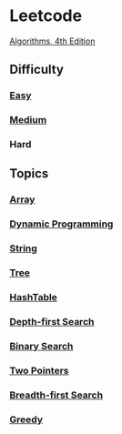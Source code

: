 # Leetcode

[Algorithms, 4th Edition](https://algs4.cs.princeton.edu/home/)

## Difficulty
### [Easy](./Easy.md)


### [Medium](./Medium.md)


### Hard

## Topics
### [Array](./Array.md)

### [Dynamic Programming](./DynamicProgramming.md)

### [String](./String.md)

### [Tree](./Tree.md)  

### [HashTable](./HashTable.md)

### [Depth-first Search](./DepthFirstSearch.md)

### [Binary Search](./BinarySearch.md)   

### [Two Pointers](./TwoPointers.md)

### [Breadth-first Search](./BreadthFirstSearch.md)   

### [Greedy](./Greedy.md)   

